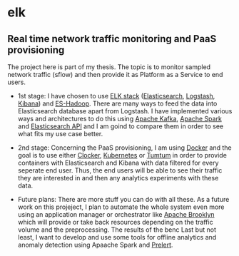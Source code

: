 # elk

## Real time network traffic monitoring and PaaS provisioning

The project here is part of my thesis. The topic is to monitor sampled network traffic (sflow) and then provide it as Platform as a Service to end users. 

- 1st stage: I have chosen to use [ELK stack](https://www.elastic.co/webinars/introduction-elk-stack) ([Elasticsearch](https://www.elastic.co/guide/en/elasticsearch/reference/current/getting-started.html), [Logstash](https://www.elastic.co/guide/en/logstash/current/introduction.html), [Kibana](https://www.elastic.co/guide/en/kibana/current/introduction.html)) and [ES-Hadoop](https://www.elastic.co/products/hadoop). There are many ways to feed the data into Elasticsearch database apart from Logstash. I have implemented various ways and architectures to do this using [Apache Kafka](http://kafka.apache.org/), [Apache Spark](http://spark.apache.org/) and [Elasticsearch API](https://www.elastic.co/guide/en/elasticsearch/client/index.html) and I am goind to compare them in order to see what fits my use case better.

- 2nd stage: Concerning the PaaS provisioning, I am using [Docker](https://www.docker.com/) and the goal is to use either [Clocker](http://www.cloudsoftcorp.com/blog/2014/06/clocker-creating-a-docker-cloud-with-apache-brooklyn/), [Kubernetes](http://kubernetes.io/) or [Tumtum](https://www.tutum.co/) in order to provide containers with Elasticsearch and Kibana with data filtered for every seperate end user. Thus, the end users will be able to see their traffic they are interested in and then any analytics experiments with these data.

- Future plans: There are more stuff you can do with all these. As a future work on this projeject, I plan to automate the whole system even more using an application manager or orchestrator like [Apache Brooklyn](https://brooklyn.incubator.apache.org/) which will provide or take back resources depending on the traffic volume and the preprocessing. The results of the benc Last but not least, I want to develop and use some tools for offline analytics and anomaly detection using Apaache Spark and [Prelert](http://info.prelert.com/anomaly-detection-in-elasticsearch). 



